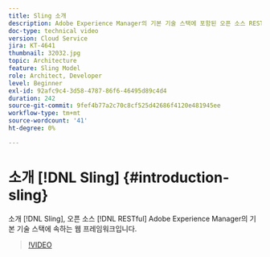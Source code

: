 ```yaml
---
title: Sling 소개
description: Adobe Experience Manager의 기본 기술 스택에 포함된 오픈 소스 RESTful 웹 프레임워크인 Sling을 소개합니다.
doc-type: technical video
version: Cloud Service
jira: KT-4641
thumbnail: 32032.jpg
topic: Architecture
feature: Sling Model
role: Architect, Developer
level: Beginner
exl-id: 92afc9c4-3d58-4787-86f6-46495d89c4d4
duration: 242
source-git-commit: 9fef4b77a2c70c8cf525d42686f4120e481945ee
workflow-type: tm+mt
source-wordcount: '41'
ht-degree: 0%

---
```


# 소개 [!DNL Sling] {#introduction-sling}

소개 [!DNL Sling], 오픈 소스 [!DNL RESTful] Adobe Experience Manager의 기본 기술 스택에 속하는 웹 프레임워크입니다.

>[!VIDEO](https://video.tv.adobe.com/v/32032?quality=12&learn=on)
